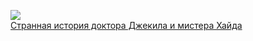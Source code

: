 ![](/books/prose_classic/Роберт%20Луис%20Стивенсон/Странная%20история%20доктора%20Джекила%20и%20мистера%20Хайда.jpg)  
[Странная история доктора Джекила и мистера Хайда](/books/prose_classic/Роберт%20Луис%20Стивенсон/Странная%20история%20доктора%20Джекила%20и%20мистера%20Хайда)